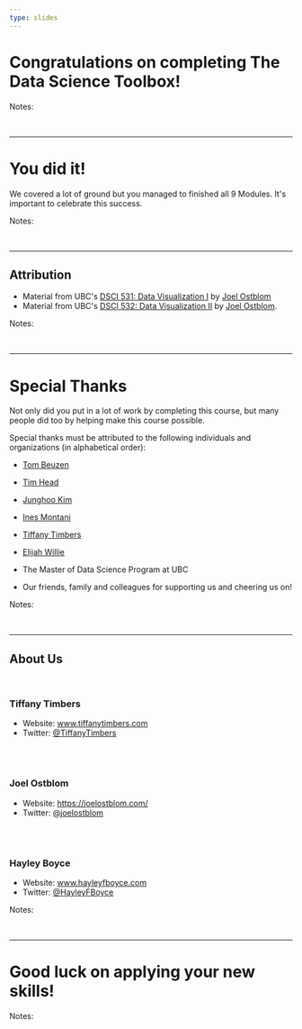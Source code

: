 ```yaml
---
type: slides
---
```


# Congratulations on completing The Data Science Toolbox!

Notes: 

<br>

---

# You did it!

We covered a lot of ground but you managed to finished all 9 Modules. It's important to celebrate this success. 


Notes:

<br>

---

## Attribution

- Material from UBC's <a href="https://github.com/UBC-MDS/DSCI_531_viz-1" target="_blank">DSCI 531: Data Visualization I</a> by <a href="https://joelostblom.com/" target="_blank">Joel Ostblom</a>
- Material from UBC's <a href="https://github.com/UBC-MDS/DSCI_532_viz-2" target="_blank">DSCI 532: Data Visualization II</a> by <a href="https://joelostblom.com/" target="_blank">Joel Ostblom</a>.


Notes: 

<br>

---

# Special Thanks 

Not only did you put in a lot of work by completing this course, but many people did too by helping make this course possible. 

Special thanks must be attributed to the following individuals and organizations (in alphabetical order):

- <a href="https://www.tomasbeuzen.com/" target="_blank"> Tom Beuzen</a> 
- <a href="https://betatim.github.io/" target="_blank">Tim Head</a>  
- <a href="https://www.linkedin.com/in/junghoo/" target="_blank">Junghoo Kim</a>
- <a href="https://ines.io/" target="_blank">Ines Montani</a> 
- <a href="https://www.tiffanytimbers.com/" target="_blank"> Tiffany Timbers</a> 
- <a href="https://www.linkedin.com/in/elijah-willie-203845b9/?originalSubdomain=ca" target="_blank">Elijah Willie</a>


- The Master of Data Science Program at UBC
- Our friends, family and colleagues for supporting us and cheering us on!

Notes:

<br>

---

## About Us

<br>

### Tiffany Timbers 

- Website: <a href="https://www.tiffanytimbers.com/" target="_blank">www.tiffanytimbers.com</a> 
- Twitter: <a href="https://twitter.com/TiffanyTimbers" target="_blank">@TiffanyTimbers</a> 
<br>
<br>

### Joel Ostblom 

- Website: <a href="https://joelostblom.com/" target="_blank">https://joelostblom.com/</a> 
- Twitter: <a href="https://twitter.com/joelostblom" target="_blank">@joelostblom</a> 
<br>
<br>

### Hayley Boyce 

- Website: <a href="https://www.hayleyfboyce.com" target="_blank">www.hayleyfboyce.com</a>
- Twitter: <a href="https://twitter.com/hayleyfboyce" target="_blank">@HayleyFBoyce</a> 


Notes: 

<br>

---

# Good luck on applying your new skills!

Notes: 

<br>



